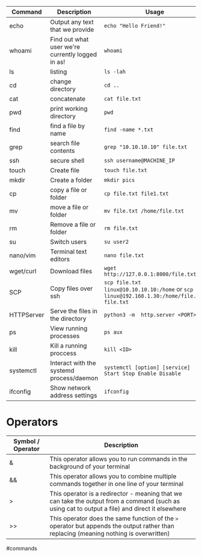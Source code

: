 
| Command | Description |Usage|
|------------ | ------------|------------|
| echo | Output any text that we provide |`echo "Hello Friend!"`|
| whoami | Find out what user we're currently logged in as! |`whoami`|
|ls|listing|`ls -lah`|
|cd |change directory|`cd ..`|
|cat |concatenate|`cat file.txt`|
|pwd |print working directory|`pwd`|
|find|find a file by name|`find -name *.txt`|
|grep|search file contents|`grep "10.10.10.10" file.txt`|
|ssh|secure shell |`ssh username@MACHINE_IP`|
|touch|Create file|`touch file.txt`|
|mkdir|Create a folder|`mkdir pics`|
|cp| copy a file or folder|`cp file.txt file1.txt`|
|mv|move a file or folder|`mv file.txt /home/file.txt`|
|rm|Remove a file or folder|`rm file.txt`|
|su|Switch users|`su user2`|
|nano/vim|Terminal text editors|`nano file.txt`|
|wget/curl|Download files|`wget http://127.0.0.1:8000/file.txt`|
|SCP|Copy files over ssh|`scp file.txt linux@10.10.10.10:/home` or `scp linux@192.168.1.30:/home/file.txt file.txt`| 
|HTTPServer|Serve the files in the directory|`python3 -m  http.server <PORT>`
|ps|View running processes|`ps aux`|
|kill|Kill a running proccess|`kill <ID>`|
|systemctl|Interact with the systemd process/daemon|`systemctl [option] [service]` `Start Stop Enable Disable`|
|ifconfig|Show network address settings|`ifconfig`|

# Operators

|Symbol / Operator|Description|
|------------| ------------|
|&|This operator allows you to run commands in the background of your terminal|
|&& |This operator allows you to combine multiple commands together in one line of your terminal|
|>|This operator is a redirector - meaning that we can take the output from a command (such as using cat to output a file) and direct it elsewhere|
|>>|This operator does the same function of the `>` operator but appends the output rather than replacing (meaning nothing is overwritten)|


#commands